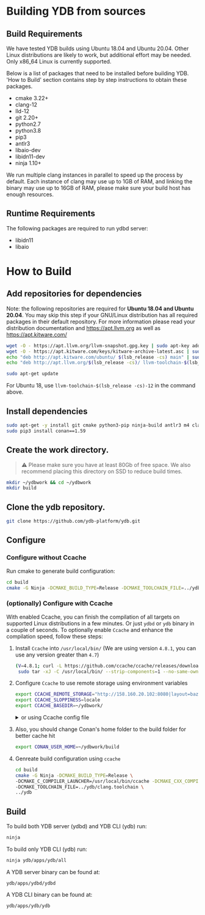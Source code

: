 # Building YDB from sources

## Build Requirements
 We have tested YDB builds using Ubuntu 18.04 and Ubuntu 20.04. Other Linux distributions are likely to work, but additional effort may be needed. Only x86_64 Linux is currently supported.

 Below is a list of packages that need to be installed before building YDB. 'How to Build' section contains step by step instructions to obtain these packages.

 - cmake 3.22+
 - clang-12
 - lld-12
 - git 2.20+
 - python2.7
 - python3.8
 - pip3
 - antlr3
 - libaio-dev
 - libidn11-dev
 - ninja 1.10+

 We run multiple clang instances in parallel to speed up the process by default. Each instance of clang may use up to 1GB of RAM, and linking the binary may use up to 16GB of RAM, please make sure your build host has enough resources.

## Runtime Requirements
 The following packages are required to run ydbd server:

 - libidn11
 - libaio

# How to Build

## Add repositories for dependencies

Note: the following repositories are required for **Ubuntu 18.04 and Ubuntu 20.04**. You may skip this step if your GNU/Linux distribution has all required packages in their default repository.
For more information please read your distribution documentation and https://apt.llvm.org as well as https://apt.kitware.com/
```bash
wget -O - https://apt.llvm.org/llvm-snapshot.gpg.key | sudo apt-key add -
wget -O - https://apt.kitware.com/keys/kitware-archive-latest.asc | sudo apt-key add -
echo "deb http://apt.kitware.com/ubuntu/ $(lsb_release -cs) main" | sudo tee /etc/apt/sources.list.d/kitware.list >/dev/null
echo "deb http://apt.llvm.org/$(lsb_release -cs)/ llvm-toolchain-$(lsb_release -cs) main" | sudo tee /etc/apt/sources.list.d/llvm.list >/dev/null

sudo apt-get update
```

For Ubuntu 18, use `llvm-toolchain-$(lsb_release -cs)-12` in the command above.

## Install dependencies

```bash
sudo apt-get -y install git cmake python3-pip ninja-build antlr3 m4 clang-12 lld-12 libidn11-dev libaio1 libaio-dev
sudo pip3 install conan==1.59
```

## Create the work directory. 
> :warning: Please make sure you have at least 80Gb of free space. We also recommend placing this directory on SSD to reduce build times.

```bash
mkdir ~/ydbwork && cd ~/ydbwork
mkdir build
```

## Clone the ydb repository.

```bash
git clone https://github.com/ydb-platform/ydb.git
```

## Configure



### Configure without Ccache

Run cmake to generate build configuration:

```bash
cd build
cmake -G Ninja -DCMAKE_BUILD_TYPE=Release -DCMAKE_TOOLCHAIN_FILE=../ydb/clang.toolchain ../ydb
```


### (optionally) Configure with Ccache

With enabled Ccache, you can finish the compilation of all targets on supported Linux distributions in a few minutes. 
  Or just `ydbd` or `ydb` binary in a couple of seconds. To optionally enable `Ccache` and enhance the compilation speed, follow these steps:

1. Install `Ccache` into `/usr/local/bin/` (We are using version `4.8.1`, you can use any version greater than `4.7`)
    ```bash
    (V=4.8.1; curl -L https://github.com/ccache/ccache/releases/download/v${V}/ccache-${V}-linux-x86_64.tar.xz | \
     sudo tar -xJ -C /usr/local/bin/ --strip-components=1 --no-same-owner ccache-${V}-linux-x86_64/ccache)
    ```

2. Configure `Ccache` to use remote storage using environment variables
    ```bash
    export CCACHE_REMOTE_STORAGE="http://158.160.20.102:8080|layout=bazel"
    export CCACHE_SLOPPINESS=locale
    export CCACHE_BASEDIR=~/ydbwork/
    ```
    <details>
    <summary>or using Ccache config file</summary>

    ```bash
    ccache -o remote_storage="http://158.160.20.102:8080|layout=bazel"
    ccache -o sloppiness=locale 
    ccache -o basedir=~/ydbwork/
    ```
    </details>
3. Also, you should change Conan's home folder to the build folder for better cache hit 
   ```bash
   export CONAN_USER_HOME=~/ydbwork/build
   ```

4. Genreate build configuration using `ccache`
    ```bash
    cd build
    cmake -G Ninja -DCMAKE_BUILD_TYPE=Release \
    -DCMAKE_C_COMPILER_LAUNCHER=/usr/local/bin/ccache -DCMAKE_CXX_COMPILER_LAUNCHER=/usr/local/bin/ccache \
    -DCMAKE_TOOLCHAIN_FILE=../ydb/clang.toolchain \
    ../ydb
    ```

## Build

To build both YDB server (ydbd) and YDB CLI (ydb) run:
```bash
ninja
```

To build only YDB CLI (ydb) run:
```bash
ninja ydb/apps/ydb/all
```

A YDB server binary can be found at:
```
ydb/apps/ydbd/ydbd
```
A YDB CLI binary can be found at:
```
ydb/apps/ydb/ydb
```

